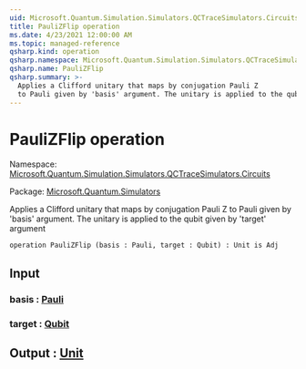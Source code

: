 ```yaml
---
uid: Microsoft.Quantum.Simulation.Simulators.QCTraceSimulators.Circuits.PauliZFlip
title: PauliZFlip operation
ms.date: 4/23/2021 12:00:00 AM
ms.topic: managed-reference
qsharp.kind: operation
qsharp.namespace: Microsoft.Quantum.Simulation.Simulators.QCTraceSimulators.Circuits
qsharp.name: PauliZFlip
qsharp.summary: >-
  Applies a Clifford unitary that maps by conjugation Pauli Z
  to Pauli given by 'basis' argument. The unitary is applied to the qubit given by 'target' argument
---
```


# PauliZFlip operation

Namespace: [Microsoft.Quantum.Simulation.Simulators.QCTraceSimulators.Circuits](xref:Microsoft.Quantum.Simulation.Simulators.QCTraceSimulators.Circuits)

Package: [Microsoft.Quantum.Simulators](https://nuget.org/packages/Microsoft.Quantum.Simulators)


Applies a Clifford unitary that maps by conjugation Pauli Zto Pauli given by 'basis' argument. The unitary is applied to the qubit given by 'target' argument

```qsharp
operation PauliZFlip (basis : Pauli, target : Qubit) : Unit is Adj
```


## Input

### basis : [Pauli](xref:microsoft.quantum.qsharp.valueliterals#pauli-literals)




### target : [Qubit](xref:microsoft.quantum.qsharp.valueliterals#qubit-literals)





## Output : [Unit](xref:microsoft.quantum.qsharp.valueliterals#unit-literal)

